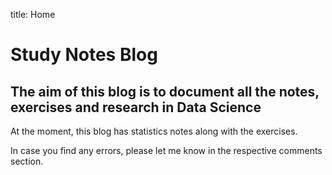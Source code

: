 title: Home

# Study Notes Blog

## The aim of this blog is to document all the notes, exercises and research in Data Science



At the moment, this blog has statistics notes along with the exercises.

In case you find any errors, please let me know in the respective comments section.
